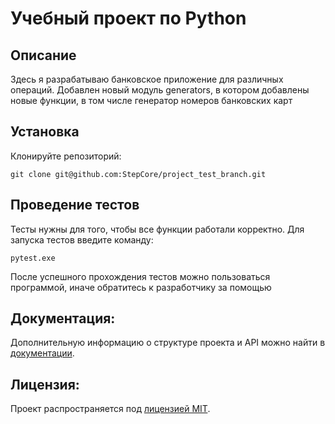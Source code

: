 # Учебный проект по Python
## Описание
Здесь я разрабатываю банковское приложение для различных операций.
Добавлен новый модуль generators, в котором добавлены новые функции, в том числе генератор номеров банковских карт
## Установка
Клонируйте репозиторий:
```
git clone git@github.com:StepCore/project_test_branch.git
```

## Проведение тестов
Тесты нужны для того, чтобы все функции работали корректно.
Для запуска тестов введите команду:
```
pytest.exe
```
После успешного прохождения тестов можно пользоваться программой, иначе обратитесь к разработчику за помощью

## Документация:

Дополнительную информацию о структуре проекта и API можно найти в [документации](docs/README.md).

## Лицензия:

Проект распространяется под [лицензией MIT](LICENSE).

